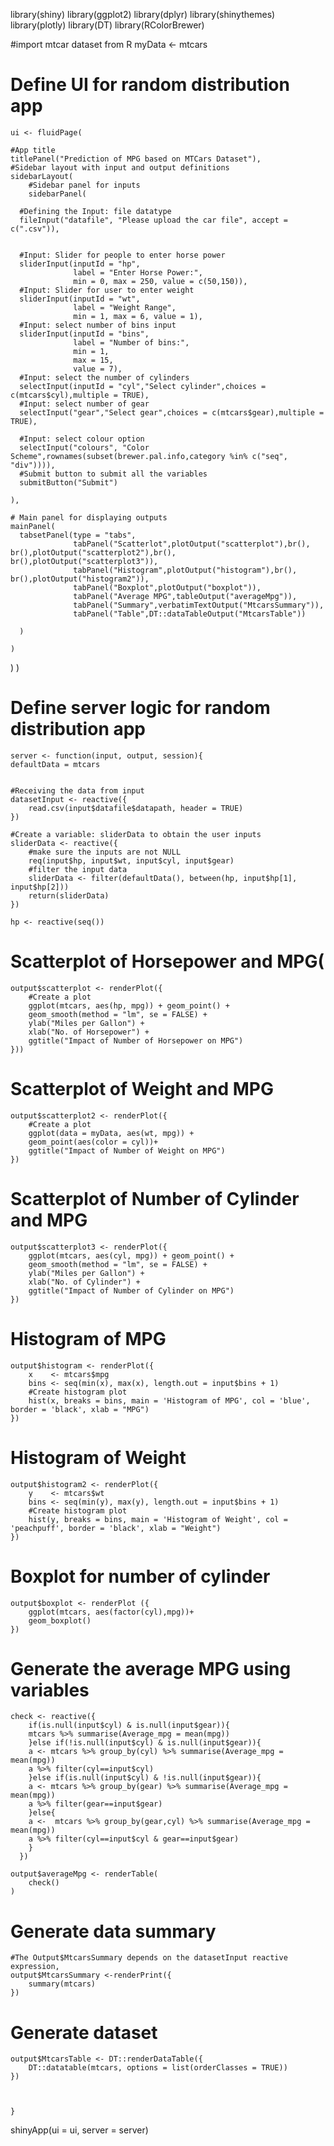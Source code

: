 library(shiny)
library(ggplot2)
library(dplyr)
library(shinythemes)
library(plotly)
library(DT)
library(RColorBrewer)


#import mtcar dataset from R
myData <- mtcars


# Define UI for random distribution app 
    ui <- fluidPage(
  
    #App title
    titlePanel("Prediction of MPG based on MTCars Dataset"),
    #Sidebar layout with input and output definitions
    sidebarLayout(
        #Sidebar panel for inputs
        sidebarPanel(
      
      #Defining the Input: file datatype
      fileInput("datafile", "Please upload the car file", accept = c(".csv")),
      
      
      #Input: Slider for people to enter horse power
      sliderInput(inputId = "hp", 
                  label = "Enter Horse Power:",
                  min = 0, max = 250, value = c(50,150)),
      #Input: Slider for user to enter weight 
      sliderInput(inputId = "wt",
                  label = "Weight Range",
                  min = 1, max = 6, value = 1),
      #Input: select number of bins input
      sliderInput(inputId = "bins",
                  label = "Number of bins:",
                  min = 1,
                  max = 15,
                  value = 7),
      #Input: select the number of cylinders
      selectInput(inputId = "cyl","Select cylinder",choices = c(mtcars$cyl),multiple = TRUE),
      #Input: select number of gear
      selectInput("gear","Select gear",choices = c(mtcars$gear),multiple = TRUE),
      
      #Input: select colour option
      selectInput("colours", "Color Scheme",rownames(subset(brewer.pal.info,category %in% c("seq", "div")))),
      #Submit button to submit all the variables
      submitButton("Submit")
      
    ),
    
    # Main panel for displaying outputs
    mainPanel(
      tabsetPanel(type = "tabs",
                  tabPanel("Scatterlot",plotOutput("scatterplot"),br(), br(),plotOutput("scatterplot2"),br(), br(),plotOutput("scatterplot3")),
                  tabPanel("Histogram",plotOutput("histogram"),br(), br(),plotOutput("histogram2")),
                  tabPanel("Boxplot",plotOutput("boxplot")),
                  tabPanel("Average MPG",tableOutput("averageMpg")),
                  tabPanel("Summary",verbatimTextOutput("MtcarsSummary")),
                  tabPanel("Table",DT::dataTableOutput("MtcarsTable"))
                  
      )
      
    )
  )
)


# Define server logic for random distribution app
    server <- function(input, output, session){
    defaultData = mtcars
  
  
    #Receiving the data from input
    datasetInput <- reactive({
        read.csv(input$datafile$datapath, header = TRUE)
    })
  
    #Create a variable: sliderData to obtain the user inputs
    sliderData <- reactive({
        #make sure the inputs are not NULL
        req(input$hp, input$wt, input$cyl, input$gear)
        #filter the input data
        sliderData <- filter(defaultData(), between(hp, input$hp[1], input$hp[2]))
        return(sliderData)
    })
  
    hp <- reactive(seq())
  
  
  # Scatterplot of Horsepower and MPG(
    output$scatterplot <- renderPlot({
        #Create a plot
        ggplot(mtcars, aes(hp, mpg)) + geom_point() +
        geom_smooth(method = "lm", se = FALSE) +
        ylab("Miles per Gallon") +
        xlab("No. of Horsepower") +
        ggtitle("Impact of Number of Horsepower on MPG")
    }))
  
  # Scatterplot of Weight and MPG
    output$scatterplot2 <- renderPlot({
        #Create a plot
        ggplot(data = myData, aes(wt, mpg)) +
        geom_point(aes(color = cyl))+
        ggtitle("Impact of Number of Weight on MPG")
    })
  
  # Scatterplot of Number of Cylinder and MPG
    output$scatterplot3 <- renderPlot({
        ggplot(mtcars, aes(cyl, mpg)) + geom_point() +
        geom_smooth(method = "lm", se = FALSE) +
        ylab("Miles per Gallon") +
        xlab("No. of Cylinder") +
        ggtitle("Impact of Number of Cylinder on MPG")
    })
  
  
  # Histogram of MPG
    output$histogram <- renderPlot({
        x    <- mtcars$mpg  
        bins <- seq(min(x), max(x), length.out = input$bins + 1)
        #Create histogram plot
        hist(x, breaks = bins, main = 'Histogram of MPG', col = 'blue', border = 'black', xlab = "MPG")
    })
  
  # Histogram of Weight
    output$histogram2 <- renderPlot({
        y    <- mtcars$wt  
        bins <- seq(min(y), max(y), length.out = input$bins + 1)
        #Create histogram plot
        hist(y, breaks = bins, main = 'Histogram of Weight', col = 'peachpuff', border = 'black', xlab = "Weight")
    })
  
  
  # Boxplot for number of cylinder
    output$boxplot <- renderPlot ({
        ggplot(mtcars, aes(factor(cyl),mpg))+
        geom_boxplot()
    })
    
 
  
  # Generate the average MPG using variables
    check <- reactive({
        if(is.null(input$cyl) & is.null(input$gear)){
        mtcars %>% summarise(Average_mpg = mean(mpg))
        }else if(!is.null(input$cyl) & is.null(input$gear)){
        a <- mtcars %>% group_by(cyl) %>% summarise(Average_mpg = mean(mpg))
        a %>% filter(cyl==input$cyl)
        }else if(is.null(input$cyl) & !is.null(input$gear)){
        a <- mtcars %>% group_by(gear) %>% summarise(Average_mpg = mean(mpg))
        a %>% filter(gear==input$gear)
        }else{
        a <-  mtcars %>% group_by(gear,cyl) %>% summarise(Average_mpg = mean(mpg))
        a %>% filter(cyl==input$cyl & gear==input$gear)
        }
      })
  
    output$averageMpg <- renderTable(
        check()
    ) 
  
  
  
  
  # Generate data summary
    #The Output$MtcarsSummary depends on the datasetInput reactive expression,
    output$MtcarsSummary <-renderPrint({
        summary(mtcars)
    })
  
  
  # Generate dataset
  
    output$MtcarsTable <- DT::renderDataTable({
        DT::datatable(mtcars, options = list(orderClasses = TRUE))
    })
  
  
  
    }


shinyApp(ui = ui, server = server)


